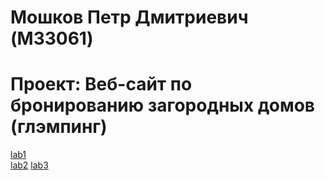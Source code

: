 # Мошков Петр Дмитриевич (M33061)
# Проект: Веб-сайт по бронированию загородных домов (глэмпинг)
 [lab1](lab1/index.html)  
 [lab2](lab2/index.html)
 [lab3](lab3/index.html)
